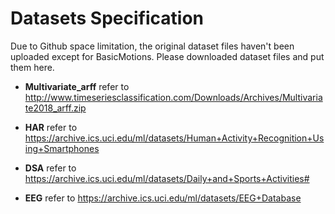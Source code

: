 # Datasets Specification
Due to Github space limitation, the original dataset files haven't been uploaded except for BasicMotions. Please downloaded dataset files and put them here.
+ **Multivariate_arff** refer to http://www.timeseriesclassification.com/Downloads/Archives/Multivariate2018_arff.zip

+ **HAR** refer to https://archive.ics.uci.edu/ml/datasets/Human+Activity+Recognition+Using+Smartphones

+ **DSA** refer to https://archive.ics.uci.edu/ml/datasets/Daily+and+Sports+Activities#

+ **EEG** refer to https://archive.ics.uci.edu/ml/datasets/EEG+Database
